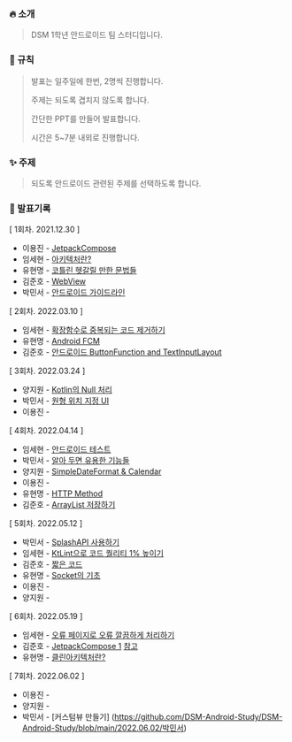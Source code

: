 ### 🔥 소개

> DSM 1학년 안드로이드 팀 스터디입니다.

### 📘 규칙

> 발표는 일주일에 한번, 2명씩 진행합니다.
>
> 주제는 되도록 겹치지 않도록 합니다.
>
> 간단한 PPT를 만들어 발표합니다.
>
> 시간은 5~7분 내외로 진행합니다.

### ✨ 주제

> 되도록 안드로이드 관련된 주제를 선택하도록 합니다.

### 📖 발표기록

[ 1회차. 2021.12.30 ]

* 이용진 - [JetpackCompose](https://github.com/DSM-Android-Study/DSM-Android-Study/tree/main/2021.12.30/%EC%9D%B4%EC%9A%A9%EC%A7%84)
* 임세현 - [아키텍처란?](https://github.com/DSM-Android-Study/DSM-Android-Study/tree/main/2021.12.30/%EC%9E%84%EC%84%B8%ED%98%84)
* 유현명 - [코틀린 헷갈릴 만한 문법들](https://github.com/DSM-Android-Study/DSM-Android-Study/tree/main/2021.12.30/유현명)
* 김준호 - [WebView](https://github.com/DSM-Android-Study/DSM-Android-Study/tree/main/2021.12.30/김준호)
* 박민서 - [안드로이드 가이드라인](https://github.com/DSM-Android-Study/DSM-Android-Study/tree/main/2021.12.30/%EB%B0%95%EB%AF%BC%EC%84%9C)

[ 2회차. 2022.03.10 ]

* 임세현 - [확장함수로 중복되는 코드 제거하기](https://github.com/DSM-Android-Study/DSM-Android-Study/tree/main/2022.03.10/%EC%9E%84%EC%84%B8%ED%98%84)
* 유현명 - [Android FCM](https://github.com/DSM-Android-Study/DSM-Android-Study/tree/main/2022.03.10/유현명)
* 김준호 - [안드로이드 ButtonFunction and TextInputLayout](https://github.com/DSM-Android-Study/DSM-Android-Study/tree/main/2022.03.10/김준호)

[ 3회차. 2022.03.24 ]

* 양지원 - [Kotlin의 Null 처리](https://github.com/DSM-Android-Study/DSM-Android-Study/tree/main/2022.03.24/%EC%96%91%EC%A7%80%EC%9B%90)
* 박민서 - [원형 위치 지정 UI](https://github.com/DSM-Android-Study/DSM-Android-Study/tree/main/2022.03.24/박민서)
* 이용진 - []()

[ 4회차. 2022.04.14 ]

* 임세현 - [안드로이드 테스트](https://github.com/DSM-Android-Study/DSM-Android-Study/tree/main/2022.04.14/%EC%9E%84%EC%84%B8%ED%98%84)
* 박민서 - [알아 두면 유용한 기능들](https://github.com/DSM-Android-Study/DSM-Android-Study/tree/main/2022.04.14/%EB%B0%95%EB%AF%BC%EC%84%9C)
* 양지원 - [SimpleDateFormat & Calendar](https://github.com/DSM-Android-Study/DSM-Android-Study/tree/main/2022.04.14/%EC%96%91%EC%A7%80%EC%9B%90)
* 이용진 -
* 유현명 - [HTTP Method](https://github.com/DSM-Android-Study/DSM-Android-Study/tree/main/2022.04.14/유현명)
* 김준호 - [ArrayList 저장하기](https://github.com/DSM-Android-Study/DSM-Android-Study/tree/main/2022.04.14/김준호)

[ 5회차. 2022.05.12 ]

* 박민서 - [SplashAPI 사용하기](https://github.com/DSM-Android-Study/DSM-Android-Study/blob/main/2022.05.12/%EB%B0%95%EB%AF%BC%EC%84%9C/SplashActivity.md)
* 임세현 - [KtLint으로 코드 퀄리티 1% 높이기](https://github.com/DSM-Android-Study/DSM-Android-Study/tree/main/2022.05.12/%EC%9E%84%EC%84%B8%ED%98%84)
* 김준호 - [짧은 코드](https://github.com/DSM-Android-Study/DSM-Android-Study/tree/main/2022.05.12/김준호)
* 유현명 - [Socket의 기초](https://github.com/DSM-Android-Study/DSM-Android-Study/tree/main/2022.05.12/%EC%9C%A0%ED%98%84%EB%AA%85)
* 이용진 - []()
* 양지원 - []()

[ 6회차. 2022.05.19 ]

* 임세현 - [오류 페이지로 오류 깔끔하게 처리하기](https://github.com/DSM-Android-Study/DSM-Android-Study/tree/main/2022.05.19/%EC%9E%84%EC%84%B8%ED%98%84)
* 김준호 - [JetpackCompose 1](https://github.com/DSM-Android-Study/DSM-Android-Study/tree/main/2022.05.19/김준호) [참고](https://github.com/kimjjunho/JetpackCompose/tree/main/DMSCompose)
* 유현명 - [클린아키텍처란?](https://github.com/DSM-Android-Study/DSM-Android-Study/tree/main/2022.05.19/유현명)

[ 7회차. 2022.06.02 ]

* 이용진 -
* 양지원 -
* 박민서 - [커스텀뷰 만들기] (https://github.com/DSM-Android-Study/DSM-Android-Study/blob/main/2022.06.02/박민서)
